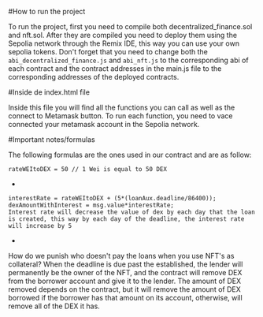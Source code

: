 #How to run the project

To run the project, first you need to compile both decentralized_finance.sol and nft.sol.
After they are compiled you need to deploy them using the Sepolia network through the Remix IDE, this way you can use your own sepolia tokens.
Don't forget that you need to change both the ```abi_decentralized_finance.js``` and ```abi_nft.js``` to the corresponding abi of each contract and the contract addresses in the main.js file to the corresponding addresses of the deployed contracts.


#Inside de index.html file

Inside this file you will find all the functions you can call as well as the connect to Metamask button.
To run each function, you need to vace connected your metamask account in the Sepolia network.


#Important notes/formulas

The following formulas are the ones used in our contract and are as follow:
 	
 	rateWEItoDEX = 50 // 1 Wei is equal to 50 DEX
-
 	
 	interestRate = rateWEItoDEX + (5*(loanAux.deadline/86400));
    dexAmountWithInterest = msg.value*interestRate;
    Interest rate will decrease the value of dex by each day that the loan is created, this way by each day of the deadline, the interest rate will increase by 5
-
      
How do we punish who doesn't pay the loans when you use NFT's as collateral?
When the deadline is due past the established, the lender will permanently be the owner of the NFT, and the contract will remove DEX from the borrower account and give it to the lender. The amount of DEX removed depends on the contract, but it will remove the amount of DEX borrowed if the borrower has that amount on its account, otherwise, will remove all of the DEX it has. 